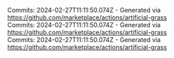 Commits: 2024-02-27T11:11:50.074Z - Generated via https://github.com/marketplace/actions/artificial-grass
<br>
Commits: 2024-02-27T11:11:50.074Z - Generated via https://github.com/marketplace/actions/artificial-grass
<br>
Commits: 2024-02-27T11:11:50.074Z - Generated via https://github.com/marketplace/actions/artificial-grass
<br>
